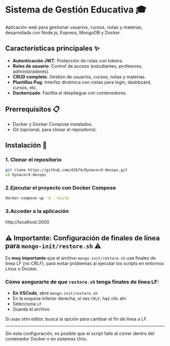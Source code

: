 # Sistema de Gestión Educativa 🎓

Aplicación web para gestionar usuarios, cursos, notas y materias, desarrollada con Node.js, Express, MongoDB y Docker.

## Características principales ✨
- **Autenticación JWT**: Protección de rutas con tokens.
- **Roles de usuario**: Control de acceso (estudiantes, profesores, administradores).
- **CRUD completo**: Gestión de usuarios, cursos, notas y materias.
- **Plantillas Pug**: Interfaz dinámica con vistas para login, dashboard, cursos, etc.
- **Dockerizado**: Facilita el despliegue con contenedores.

## Prerrequisitos 📋
- Docker y Docker Compose instalados.
- Git (opcional, para clonar el repositorio).

## Instalación 🚀

### 1. Clonar el repositorio
```bash
git clone https://github.com/d2b74/Dynacord-devops.git
cd Dynacord-devops
```
### 2.Ejecutar el proyecto con Docker Compose
```bash
docker-compose up -d --build
```

### 3.Acceder a la aplicación

http://localhost:3000

## ⚠️ Importante: Configuración de finales de línea para `mongo-init/restore.sh` ⚠️

Es **muy importante** que el archivo `mongo-init/restore.sh` use finales de línea LF (no CRLF), para evitar problemas al ejecutar los scripts en entornos Linux o Docker.

### Cómo asegurarte de que `restore.sh` tenga finales de línea LF:

- **En VSCode**, abre `mongo-init/restore.sh`
- En la esquina inferior derecha, si ves `CRLF`, haz clic ahí
- Selecciona `LF`
- Guarda el archivo

Si usas otro editor, busca la opción para cambiar el fin de línea a LF.

---

Sin esta configuración, es posible que el script falle al correr dentro del contenedor Docker o en sistemas Unix.

